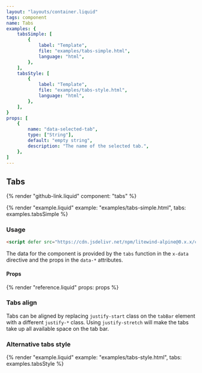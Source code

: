 ```yaml
---
layout: "layouts/container.liquid"
tags: component
name: Tabs
examples: {
    tabsSimple: [
        {
            label: "Template",
            file: "examples/tabs-simple.html",
            language: "html",
        },
    ],
    tabsStyle: [
        {
            label: "Template",
            file: "examples/tabs-style.html",
            language: "html",
        },
    ],
}
props: [
    {
        name: "data-selected-tab",
        type: ["String"],
        default: "empty string",
        description: "The name of the selected tab.",
    },
]
---
```

## Tabs

{% render "github-link.liquid" component: "tabs" %}

{% render "example.liquid" example: "examples/tabs-simple.html", tabs: examples.tabsSimple %}

### Usage

```html
<script defer src="https://cdn.jsdelivr.net/npm/litewind-alpine@0.x.x/components/tabs/dist/cdn.min.js"></script>
```

The data for the component is provided by the `tabs` function in the `x-data` directive and the props in the `data-*` attributes.

#### Props

{% render "reference.liquid" props: props %}

### Tabs align

Tabs can be aligned by replacing `justify-start` class on the `tabBar` element with a different `justify-*` class. Using `justify-stretch` will make the tabs take up all available space on the tab bar.

### Alternative tabs style

{% render "example.liquid" example: "examples/tabs-style.html", tabs: examples.tabsStyle %}
